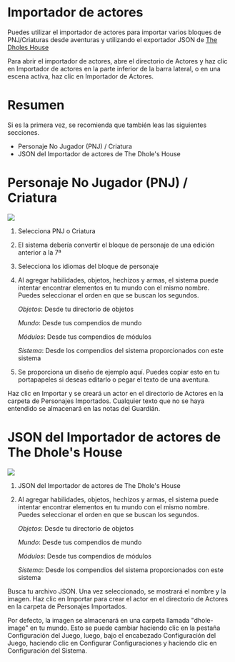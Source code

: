 <!--- This file is auto generated from module/manual/es/importador_de_actores.md -->
# Importador de actores

Puedes utilizar el importador de actores para importar varios bloques de PNJ/Criaturas desde aventuras y utilizando el exportador JSON de [The Dholes House](https://www.dholeshouse.org/)

Para abrir el importador de actores, abre el directorio de Actores y haz clic en Importador de actores en la parte inferior de la barra lateral, o en una escena activa, haz clic en Importador de Actores.

# Resumen

Si es la primera vez, se recomienda que también leas las siguientes secciones.

- Personaje No Jugador (PNJ) / Criatura
- JSON del Importador de actores de The Dhole's House

# Personaje No Jugador (PNJ) / Criatura

![](../../assets/manual/importer/importer.webp)

1. Selecciona PNJ o Criatura
2. El sistema debería convertir el bloque de personaje de una edición anterior a la 7ª
3. Selecciona los idiomas del bloque de personaje
4. Al agregar habilidades, objetos, hechizos y armas, el sistema puede intentar encontrar elementos en tu mundo con el mismo nombre. Puedes seleccionar el orden en que se buscan los segundos.

   _Objetos_: Desde tu directorio de objetos

   _Mundo_: Desde tus compendios de mundo

   _Módulos_: Desde tus compendios de módulos

   _Sistema_: Desde los compendios del sistema proporcionados con este sistema

5. Se proporciona un diseño de ejemplo aquí. Puedes copiar esto en tu portapapeles si deseas editarlo o pegar el texto de una aventura.

Haz clic en Importar y se creará un actor en el directorio de Actores en la carpeta de Personajes Importados. Cualquier texto que no se haya entendido se almacenará en las notas del Guardián.

# JSON del Importador de actores de The Dhole's House

![](../../assets/manual/importer/actor.webp)

1. JSON del Importador de actores de The Dhole's House
2. Al agregar habilidades, objetos, hechizos y armas, el sistema puede intentar encontrar elementos en tu mundo con el mismo nombre. Puedes seleccionar el orden en que se buscan los segundos.

   _Objetos_: Desde tu directorio de objetos

   _Mundo_: Desde tus compendios de mundo

   _Módulos_: Desde tus compendios de módulos

   _Sistema_: Desde los compendios del sistema proporcionados con este sistema

Busca tu archivo JSON. Una vez seleccionado, se mostrará el nombre y la imagen. Haz clic en Importar para crear el actor en el directorio de Actores en la carpeta de Personajes Importados.

Por defecto, la imagen se almacenará en una carpeta llamada "dhole-image" en tu mundo. Esto se puede cambiar haciendo clic en la pestaña Configuración del Juego, luego, bajo el encabezado Configuración del Juego, haciendo clic en Configurar Configuraciones y haciendo clic en Configuración del Sistema.
